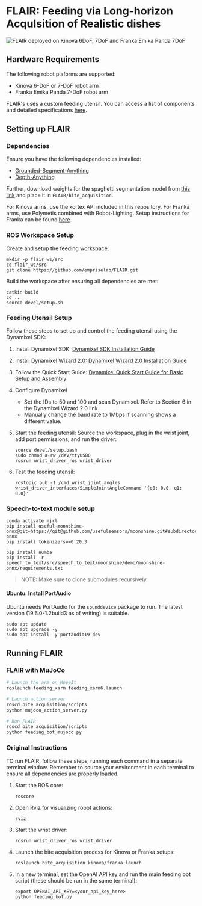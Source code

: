 # FLAIR: Feeding via Long-horizon AcquIsition of Realistic dishes

![FLAIR deployed on Kinova 6DoF, 7DoF and Franka Emika Panda 7DoF](assets/6.gif)

## Hardware Requirements

The following robot plaforms are supported:
- Kinova 6-DoF or 7-DoF robot arm
- Franka Emika Panda 7-DoF robot arm

FLAIR's uses a custom feeding utensil. You can access a list of components and detailed specifications [here](https://drive.google.com/drive/u/1/folders/1WjtiHdZtLfJFWJ-NYM1NFTaGlcZTuRHH).

## Setting up FLAIR

### Dependencies

Ensure you have the following dependencies installed:
- [Grounded-Segment-Anything](https://github.com/IDEA-Research/Grounded-Segment-Anything)
- [Depth-Anything](https://github.com/LiheYoung/Depth-Anything)

Further, download weights for the spaghetti segmentation model from [this link](https://drive.google.com/file/d/1MCgjYcFv6nTxO-e3mlMtdZIzmOgu3rNb/view?usp=sharing) and place it in `FLAIR/bite_acquisition`.

For Kinova arms, use the kortex API included in this repository. For Franka arms, use Polymetis combined with Robot-Lighting. Setup instructions for Franka can be found [here](https://github.com/jhejna/robot-lightning).

### ROS Workspace Setup

Create and setup the feeding workspace:
```
mkdir -p flair_ws/src
cd flair_ws/src
git clone https://github.com/empriselab/FLAIR.git
```

Build the workspace after ensuring all dependencies are met:
```
catkin build
cd ..
source devel/setup.sh
```

### Feeding Utensil Setup

Follow these steps to set up and control the feeding utensil using the Dynamixel SDK:

1. Install Dynamixel SDK: [Dynamixel SDK Installation Guide](https://emanual.robotis.com/docs/en/software/dynamixel/dynamixel_sdk/download/#repository)

2. Install Dynamixel Wizard 2.0: [Dynamixel Wizard 2.0 Installation Guide](https://emanual.robotis.com/docs/en/software/dynamixel/dynamixel_wizard2/)

3. Follow the Quick Start Guide: [Dynamixel Quick Start Guide for Basic Setup and Assembly](https://emanual.robotis.com/docs/en/dxl/dxl-quick-start-guide/)

4. Configure Dynamixel
   - Set the IDs to 50 and 100 and scan Dynamixel. Refer to Section 6 in the Dynamixel Wizard 2.0 link.
   - Manually change the baud rate to 1Mbps if scanning shows a different value.

5. Start the feeding utensil: Source the workspace, plug in the wrist joint, add port permissions, and run the driver:
   ```
   source devel/setup.bash
   sudo chmod a+rw /dev/ttyUSB0
   rosrun wrist_driver_ros wrist_driver
   ```

6. Test the feeding utensil:
   ```
   rostopic pub -1 /cmd_wrist_joint_angles wrist_driver_interfaces/SimpleJointAngleCommand '{q0: 0.0, q1: 0.0}'
   ```
### Speech-to-text module setup
```
conda activate mjrl
pip install useful-moonshine-onnx@git+https://git@github.com/usefulsensors/moonshine.git#subdirectory=moonshine-onnx
pip install tokenizers==0.20.3
```

```
pip install numba
pip install -r speech_to_text/src/speech_to_text/moonshine/demo/moonshine-onnx/requirements.txt
```
> NOTE: Make sure to clone submodules recursively

#### Ubuntu: Install PortAudio

Ubuntu needs PortAudio for the `sounddevice` package to run. The latest version (19.6.0-1.2build3 as of writing) is suitable.

```shell
sudo apt update
sudo apt upgrade -y
sudo apt install -y portaudio19-dev
```

## Running FLAIR

### FLAIR with MuJoCo
```bash
# Launch the arm on MoveIt
roslaunch feeding_xarm feeding_xarm6.launch

# Launch action server
roscd bite_acquisition/scripts
python mujoco_action_server.py

# Run FLAIR
roscd bite_acquisition/scripts
python feeding_bot_mujoco.py
```

### Original Instructions

TO run FLAIR, follow these steps, running each command in a separate terminal window. Remember to source your environment in each terminal to ensure all dependencies are properly loaded.

1. Start the ROS core:
   ```
   roscore
   ```

2. Open Rviz for visualizing robot actions:
   ```
   rviz
   ```

3. Start the wrist driver:
   ```
   rosrun wrist_driver_ros wrist_driver
   ```

4. Launch the bite acquisition process for Kinova or Franka setups:
   ```
   roslaunch bite_acquisition kinova/franka.launch
   ```

5. In a new terminal, set the OpenAI API key and run the main feeding bot script (these should be run in the same terminal):
   ```
   export OPENAI_API_KEY=<your_api_key_here>
   python feeding_bot.py
   ```
